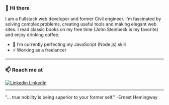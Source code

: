 ### 👋 Hi there 
I am a Fullstack web developer and former Civil engineer. I'm fascinated by solving complex problems, creating useful tools and making elegant web sites. I read classic books on my free time (John Steinbeck is my favorite) and enjoy drinking coffee.


- 🔭 I’m currently perfecting my JavaScript (Node.js) skill
- ⚡ Working as a freelancer

<hr />


### 📫 Reach me at 
[![Linkedin](https://i.stack.imgur.com/gVE0j.png) LinkedIn](https://www.linkedin.com/in/mahdi-ghorbani619/)

<hr />


"... true nobility is being superior to your former self."
-Ernest Hemingway